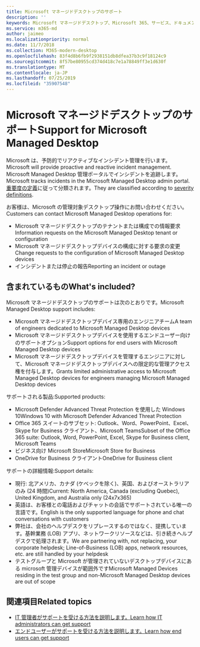 ```yaml
---
title: Microsoft マネージドデスクトップのサポート
description: ''
keywords: Microsoft マネージドデスクトップ、Microsoft 365、サービス、ドキュメント
ms.service: m365-md
author: jaimeo
ms.localizationpriority: normal
ms.date: 11/7/2018
ms.collection: M365-modern-desktop
ms.openlocfilehash: 83f4d8b6fb9f2938151db8dfea37b3c9f18124c9
ms.sourcegitcommit: 8f57be80955cd374d418c7e1a78849ff3e1d630f
ms.translationtype: MT
ms.contentlocale: ja-JP
ms.lasthandoff: 07/25/2019
ms.locfileid: "35907548"
---
```

# <a name="support-for-microsoft-managed-desktop"></a><span data-ttu-id="dec5e-103">Microsoft マネージドデスクトップのサポート</span><span class="sxs-lookup"><span data-stu-id="dec5e-103">Support for Microsoft Managed Desktop</span></span>

<span data-ttu-id="dec5e-104">Microsoft は、予防的でリアクティブなインシデント管理を行います。</span><span class="sxs-lookup"><span data-stu-id="dec5e-104">Microsoft will provide proactive and reactive incident management.</span></span> <span data-ttu-id="dec5e-105">Microsoft Managed Desktop 管理ポータルでインシデントを追跡します。</span><span class="sxs-lookup"><span data-stu-id="dec5e-105">Microsoft tracks incidents in the Microsoft Managed Desktop admin portal.</span></span> <span data-ttu-id="dec5e-106">[重要度の定義](../working-with-managed-desktop/admin-support.md#sev)に従って分類されます。</span><span class="sxs-lookup"><span data-stu-id="dec5e-106">They are classified according to [severity definitions](../working-with-managed-desktop/admin-support.md#sev).</span></span>

<span data-ttu-id="dec5e-107">お客様は、Microsoft の管理対象デスクトップ操作にお問い合わせください。</span><span class="sxs-lookup"><span data-stu-id="dec5e-107">Customers can contact Microsoft Managed Desktop operations for:</span></span>
- <span data-ttu-id="dec5e-108">Microsoft マネージドデスクトップのテナントまたは構成での情報要求</span><span class="sxs-lookup"><span data-stu-id="dec5e-108">Information requests on the Microsoft Managed Desktop tenant or configuration</span></span>
- <span data-ttu-id="dec5e-109">Microsoft マネージドデスクトップデバイスの構成に対する要求の変更</span><span class="sxs-lookup"><span data-stu-id="dec5e-109">Change requests to the configuration of Microsoft Managed Desktop devices</span></span>
- <span data-ttu-id="dec5e-110">インシデントまたは停止の報告</span><span class="sxs-lookup"><span data-stu-id="dec5e-110">Reporting an incident or outage</span></span>

## <a name="whats-included"></a><span data-ttu-id="dec5e-111">含まれているもの</span><span class="sxs-lookup"><span data-stu-id="dec5e-111">What's included?</span></span>

<span data-ttu-id="dec5e-112">Microsoft マネージドデスクトップのサポートは次のとおりです。</span><span class="sxs-lookup"><span data-stu-id="dec5e-112">Microsoft Managed Desktop support includes:</span></span>

- <span data-ttu-id="dec5e-113">Microsoft マネージドデスクトップデバイス専用のエンジニアチーム</span><span class="sxs-lookup"><span data-stu-id="dec5e-113">A team of engineers dedicated to Microsoft Managed Desktop devices</span></span>
- <span data-ttu-id="dec5e-114">Microsoft マネージドデスクトップデバイスを使用するエンドユーザー向けのサポートオプション</span><span class="sxs-lookup"><span data-stu-id="dec5e-114">Support options for end users with Microsoft Managed Desktop devices</span></span>
- <span data-ttu-id="dec5e-115">Microsoft マネージドデスクトップデバイスを管理するエンジニアに対して、Microsoft マネージドデスクトップデバイスへの限定的な管理アクセス権を付与します。</span><span class="sxs-lookup"><span data-stu-id="dec5e-115">Grants limited administrative access to Microsoft Managed Desktop devices for engineers managing Microsoft Managed Desktop devices</span></span> 

<span data-ttu-id="dec5e-116">サポートされる製品:</span><span class="sxs-lookup"><span data-stu-id="dec5e-116">Supported products:</span></span>

- <span data-ttu-id="dec5e-117">Microsoft Defender Advanced Threat Protection を使用した Windows 10</span><span class="sxs-lookup"><span data-stu-id="dec5e-117">Windows 10 with Microsoft Defender Advanced Threat Protection</span></span> 
- <span data-ttu-id="dec5e-118">Office 365 スイートのサブセット: Outlook、Word、PowerPoint、Excel、Skype for Business クライアント、Microsoft Teams</span><span class="sxs-lookup"><span data-stu-id="dec5e-118">Subset of the Office 365 suite: Outlook, Word, PowerPoint, Excel, Skype for Business client, Microsoft Teams</span></span> 
- <span data-ttu-id="dec5e-119">ビジネス向け Microsoft Store</span><span class="sxs-lookup"><span data-stu-id="dec5e-119">Microsoft Store for Business</span></span> 
- <span data-ttu-id="dec5e-120">OneDrive for Business クライアント</span><span class="sxs-lookup"><span data-stu-id="dec5e-120">OneDrive for Business client</span></span> 

<span data-ttu-id="dec5e-121">サポートの詳細情報:</span><span class="sxs-lookup"><span data-stu-id="dec5e-121">Support details:</span></span>

- <span data-ttu-id="dec5e-122">現行: 北アメリカ、カナダ (ケベックを除く)、英国、およびオーストラリアのみ (24 時間)</span><span class="sxs-lookup"><span data-stu-id="dec5e-122">Current: North America, Canada (excluding Quebec), United Kingdom, and Australia only (24x7x365)</span></span> 
- <span data-ttu-id="dec5e-123">英語は、お客様との電話およびチャットの会話でサポートされている唯一の言語です。</span><span class="sxs-lookup"><span data-stu-id="dec5e-123">English is the only supported language for phone and chat conversations with customers</span></span> 
- <span data-ttu-id="dec5e-124">弊社は、会社のヘルプデスクをリプレースするのではなく、提携しています。基幹業務 (LOB) アプリ、ネットワークリソースなどは、引き続きヘルプデスクで処理されます。</span><span class="sxs-lookup"><span data-stu-id="dec5e-124">We are partnering with, not replacing, your corporate helpdesk; Line-of-Business (LOB) apps, network resources, etc. are still handled by your helpdesk</span></span> 
- <span data-ttu-id="dec5e-125">テストグループと Microsoft が管理されていないデスクトップデバイスにある microsoft 管理デバイスが範囲外です</span><span class="sxs-lookup"><span data-stu-id="dec5e-125">Microsoft Managed Devices residing in the test group and non-Microsoft Managed Desktop devices are out of scope</span></span> 


## <a name="related-topics"></a><span data-ttu-id="dec5e-126">関連項目</span><span class="sxs-lookup"><span data-stu-id="dec5e-126">Related topics</span></span>

- [<span data-ttu-id="dec5e-127">IT 管理者がサポートを受ける方法を説明します。</span><span class="sxs-lookup"><span data-stu-id="dec5e-127">Learn how IT administrators can get support</span></span>](../working-with-managed-desktop/admin-support.md)
- [<span data-ttu-id="dec5e-128">エンドユーザーがサポートを受ける方法を説明します。</span><span class="sxs-lookup"><span data-stu-id="dec5e-128">Learn how end users can get support</span></span>](../working-with-managed-desktop/end-user-support.md)
